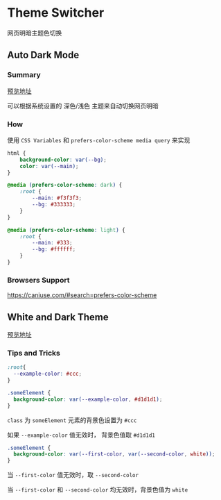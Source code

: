 # Theme Switcher
网页明暗主题色切换

## Auto Dark Mode

### Summary

[预览地址](https://yangqyangq.github.io/theme-switcher/auto-dark-mode/)

可以根据系统设置的 深色/浅色 主题来自动切换网页明暗

### How 
使用 `CSS Variables` 和 `prefers-color-scheme media query` 来实现

```css
html {
    background-color: var(--bg);
    color: var(--main);
}

@media (prefers-color-scheme: dark) {
    :root {
        --main: #f3f3f3;
        --bg: #333333;
    }
}

@media (prefers-color-scheme: light) {
    :root {
        --main: #333;
        --bg: #ffffff;
    }
}
```

### Browsers Support
https://caniuse.com/#search=prefers-color-scheme


## White and Dark Theme

[预览地址](https://yangqyangq.github.io/theme-switcher/white-dark-theme/)

### Tips and Tricks
```css
:root{
  --example-color: #ccc;
}

.someElement {
  background-color: var(--example-color, #d1d1d1);
}
```
`class` 为 `someElement` 元素的背景色设置为  `#ccc`

如果 `--example-color` 值无效时， 背景色值取 `#d1d1d1`



```css
.someElement {
  background-color: var(--first-color, var(--second-color, white));
}
```

当 `--first-color` 值无效时，取 `--second-color`

当 `--first-color` 和 `--second-color` 均无效时，背景色值为 `white`

